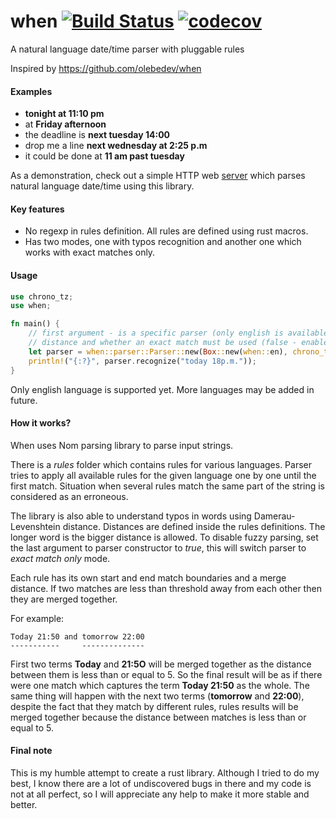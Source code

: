 # when    [![Build Status](https://travis-ci.com/risboo6909/when.svg?token=sEoRH24ki1j8CFisEvo5&branch=master)](https://travis-ci.com/risboo6909/when) [![codecov](https://codecov.io/gh/risboo6909/when/branch/master/graph/badge.svg)](https://codecov.io/gh/risboo6909/when)

A natural language date/time parser with pluggable rules

Inspired by https://github.com/olebedev/when

#### Examples

* **tonight at 11:10 pm**
* at **Friday afternoon**
* the deadline is **next tuesday 14:00**
* drop me a line **next wednesday at 2:25 p.m**
* it could be done at **11 am past tuesday**

As a demonstration, check out a simple HTTP web [server](https://github.com/risboo6909/when-http) which parses natural language date/time using this library.

#### Key features

* No regexp in rules definition. All rules are defined using rust macros.
* Has two modes, one with typos recognition and another one which works with exact matches only.

#### Usage

```Rust
use chrono_tz;
use when;

fn main() {
    // first argument - is a specific parser (only english is available for the moment), then a timezone, maximum merge
    // distance and whether an exact match must be used (false - enables fuzzy matching)
    let parser = when::parser::Parser::new(Box::new(when::en), chrono_tz::Europe::Moscow, 3, false);
    println!("{:?}", parser.recognize("today 18p.m."));
}
```

Only english language is supported yet. More languages may be added in future.

#### How it works?

When uses Nom parsing library to parse input strings.

There is a *rules* folder which contains rules for various languages. Parser tries to apply all available rules for the given language one by one until the first match. Situation when several rules match the same part of the string is considered as an erroneous.

The library is also able to understand typos in words using Damerau-Levenshtein distance. Distances are defined inside the rules definitions. The longer word is the bigger distance is allowed. To disable fuzzy parsing, set the last argument to parser constructor to *true*, this will switch parser to *exact match only* mode.

Each rule has its own start and end match boundaries and a merge distance. If two matches are less than threshold away from each other then they are merged together.

For example:

```
Today 21:50 and tomorrow 22:00
-----------     --------------
```

First two terms **Today** and **21:5O** will be merged together as the distance between them is less than or equal to 5. So the final result will be as if there were one match which captures the term **Today 21:50** as the whole. The same thing will happen with the next two terms (**tomorrow** and **22:00**), despite the fact that they match by different rules, rules results will be merged together because the distance between matches is less than or equal to 5.

#### Final note

This is my humble attempt to create a rust library. Although I tried to do my best, I know there are a lot of undiscovered bugs in there and my code is not at all perfect, so I will appreciate any help to make it more stable and better.
